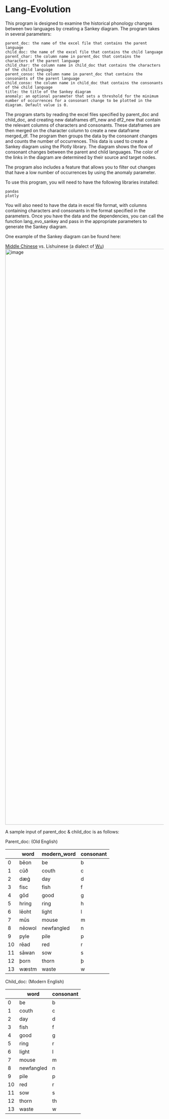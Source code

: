 # Lang-Evolution

This program is designed to examine the historical phonology changes between two languages by creating a Sankey diagram. The program takes in several parameters:

    parent_doc: the name of the excel file that contains the parent language
    child_doc: the name of the excel file that contains the child language
    parent_char: the column name in parent_doc that contains the characters of the parent language
    child_char: the column name in child_doc that contains the characters of the child language
    parent_conso: the column name in parent_doc that contains the consonants of the parent language
    child_conso: the column name in child_doc that contains the consonants of the child language
    title: the title of the Sankey diagram
    anomaly: an optional parameter that sets a threshold for the minimum number of occurrences for a consonant change to be plotted in the diagram. Default value is 0.

The program starts by reading the excel files specified by parent_doc and child_doc, and creating new dataframes df1_new and df2_new that contain the relevant columns of characters and consonants. These dataframes are then merged on the character column to create a new dataframe merged_df. The program then groups the data by the consonant changes and counts the number of occurrences. This data is used to create a Sankey diagram using the Plotly library. The diagram shows the flow of consonant changes between the parent and child languages. The color of the links in the diagram are determined by their source and target nodes.

The program also includes a feature that allows you to filter out changes that have a low number of occurrences by using the anomaly parameter.

To use this program, you will need to have the following libraries installed:

    pandas
    plotly

You will also need to have the data in excel file format, with columns containing characters and consonants in the format specified in the parameters. Once you have the data and the dependencies, you can call the function lang_evo_sankey and pass in the appropriate parameters to generate the Sankey diagram.

One example of the Sankey diagram can be found here: 

[Middle Chinese](https://en.wikipedia.org/wiki/Middle_Chinese) vs. Lishuinese (a dialect of [Wu](https://en.wikipedia.org/wiki/Wu_Chinese)) <img width="1826" alt="image" src="https://user-images.githubusercontent.com/66161458/215300278-4ca4dee9-7422-4be2-97b7-96b35e856ff4.png">

A sample input of parent_doc & child_doc is as follows:

Parent_doc: (Old English) 

|   | word      | modern_word | consonant |
|---|-----------|-------------|-----------|
| 0 | bēon      | be          | b         |
| 1 | cūð       | couth       | c         |
| 2 | dæġ       | day         | d         |
| 3 | fisc      | fish        | f         |
| 4 | gōd       | good        | g         |
| 5 | hring     | ring        | h         |
| 6 | lēoht     | light       | l         |
| 7 | mūs       | mouse       | m         |
| 8 | nēowol    | newfangled  | n         |
| 9 | pyle      | pile        | p         |
| 10| rēad      | red         | r         |
| 11| sāwan     | sow         | s         |
| 12| þorn     | thorn       | þ         |
| 13| wæstm     | waste       | w         |

Child_doc: (Modern English)

|   | word      | consonant |
|---|-----------|-----------|
| 0 | be        | b         |
| 1 | couth     | c         |
| 2 | day       | d         |
| 3 | fish      | f         |
| 4 | good      | g         |
| 5 | ring      | r         |
| 6 | light     | l         |
| 7 | mouse     | m         |
| 8 | newfangled| n         |
| 9 | pile      | p         |
| 10| red       | r         |
| 11| sow       | s         |
| 12| thorn     | th        |
| 13| waste     | w         |
